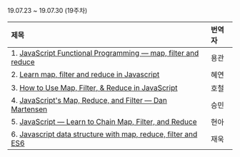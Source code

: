19.07.23 ~ 19.07.30 (19주차)


|   제목   | 번역자  |
| :-------- | :------ |
| 1. [JavaScript Functional Programming — map, filter and reduce](https://medium.com/jsguru/javascript-functional-programming-map-filter-and-reduce-846ff9ba492d) | 용관 |
| 2. [Learn map, filter and reduce in Javascript](https://medium.com/@joomiguelcunha/learn-map-filter-and-reduce-in-javascript-ea59009593c4) | 혜연 |
| 3. [How to Use Map, Filter, & Reduce in JavaScript](https://code.tutsplus.com/tutorials/how-to-use-map-filter-reduce-in-javascript--cms-26209) | 호철 |
| 4. [JavaScript's Map, Reduce, and Filter — Dan Martensen](https://danmartensen.svbtle.com/javascripts-map-reduce-and-filter) | 승민 |
| 5. [JavaScript — Learn to Chain Map, Filter, and Reduce](https://codeburst.io/javascript-learn-to-chain-map-filter-and-reduce-acd2d0562cd4) | 현아 |
| 6. [Javascript data structure with map, reduce, filter and ES6](https://codeburst.io/write-beautiful-javascript-with-%CE%BB-fp-es6-350cd64ab5bf)| 재욱 |